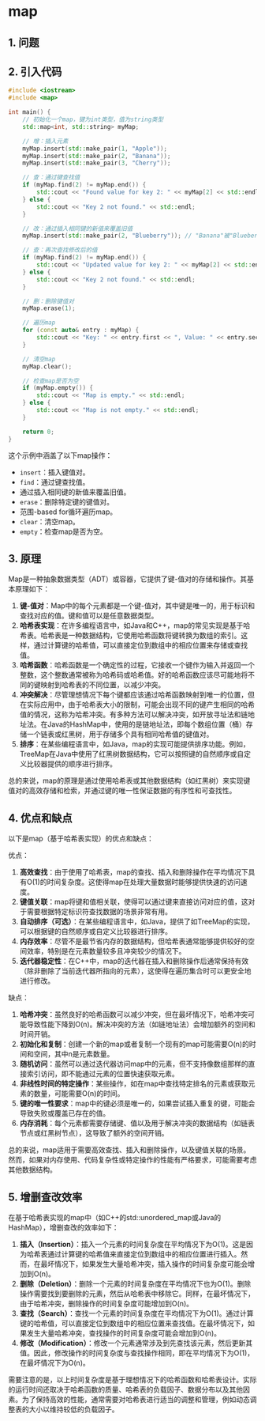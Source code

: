 # map

## 1. 问题

## 2. 引入代码

```c++
#include <iostream>
#include <map>

int main() {
    // 初始化一个map，键为int类型，值为string类型
    std::map<int, std::string> myMap;

    // 增：插入元素
    myMap.insert(std::make_pair(1, "Apple"));
    myMap.insert(std::make_pair(2, "Banana"));
    myMap.insert(std::make_pair(3, "Cherry"));

    // 查：通过键查找值
    if (myMap.find(2) != myMap.end()) {
        std::cout << "Found value for key 2: " << myMap[2] << std::endl;
    } else {
        std::cout << "Key 2 not found." << std::endl;
    }

    // 改：通过插入相同键的新值来覆盖旧值
    myMap.insert(std::make_pair(2, "Blueberry")); // "Banana"被"Blueberry"覆盖

    // 查：再次查找修改后的值
    if (myMap.find(2) != myMap.end()) {
        std::cout << "Updated value for key 2: " << myMap[2] << std::endl;
    } else {
        std::cout << "Key 2 not found." << std::endl;
    }

    // 删：删除键值对
    myMap.erase(1);

    // 遍历map
    for (const auto& entry : myMap) {
        std::cout << "Key: " << entry.first << ", Value: " << entry.second << std::endl;
    }

    // 清空map
    myMap.clear();

    // 检查map是否为空
    if (myMap.empty()) {
        std::cout << "Map is empty." << std::endl;
    } else {
        std::cout << "Map is not empty." << std::endl;
    }

    return 0;
}

```

这个示例中涵盖了以下map操作：

- `insert`：插入键值对。
- `find`：通过键查找值。
- 通过插入相同键的新值来覆盖旧值。
- `erase`：删除特定键的键值对。
- 范围-based for循环遍历map。
- `clear`：清空map。
- `empty`：检查map是否为空。

## 3. 原理

Map是一种抽象数据类型（ADT）或容器，它提供了键-值对的存储和操作。其基本原理如下：

1. **键-值对**：Map中的每个元素都是一个键-值对，其中键是唯一的，用于标识和查找对应的值。键和值可以是任意数据类型。
2. **哈希表实现**：在许多编程语言中，如Java和C++，map的常见实现是基于哈希表。哈希表是一种数据结构，它使用哈希函数将键转换为数组的索引。这样，通过计算键的哈希值，可以直接定位到数组中的相应位置来存储或查找值。
3. **哈希函数**：哈希函数是一个确定性的过程，它接收一个键作为输入并返回一个整数，这个整数通常被称为哈希码或哈希值。好的哈希函数应该尽可能地将不同的键映射到哈希表的不同位置，以减少冲突。
4. **冲突解决**：尽管理想情况下每个键都应该通过哈希函数映射到唯一的位置，但在实际应用中，由于哈希表大小的限制，可能会出现不同的键产生相同的哈希值的情况，这称为哈希冲突。有多种方法可以解决冲突，如开放寻址法和链地址法。在Java的HashMap中，使用的是链地址法，即每个数组位置（桶）存储一个链表或红黑树，用于存储多个具有相同哈希值的键值对。
5. **排序**：在某些编程语言中，如Java，map的实现可能提供排序功能。例如，TreeMap在Java中使用了红黑树数据结构，它可以按照键的自然顺序或自定义比较器提供的顺序进行排序。

总的来说，map的原理是通过使用哈希表或其他数据结构（如红黑树）来实现键值对的高效存储和检索，并通过键的唯一性保证数据的有序性和可查找性。

## 4. 优点和缺点

以下是map（基于哈希表实现）的优点和缺点：

优点：

1. **高效查找**：由于使用了哈希表，map的查找、插入和删除操作在平均情况下具有O(1)的时间复杂度。这使得map在处理大量数据时能够提供快速的访问速度。
2. **键值关联**：map将键和值相关联，使得可以通过键来直接访问对应的值，这对于需要根据特定标识符查找数据的场景非常有用。
3. **自动排序（可选）**：在某些编程语言中，如Java，提供了如TreeMap的实现，可以根据键的自然顺序或自定义比较器进行排序。
4. **内存效率**：尽管不是最节省内存的数据结构，但哈希表通常能够提供较好的空间效率，特别是在元素数量较多且冲突较少的情况下。
5. **迭代器稳定性**：在C++中，map的迭代器在插入和删除操作后通常保持有效（除非删除了当前迭代器所指向的元素），这使得在遍历集合时可以更安全地进行修改。

缺点：

1. **哈希冲突**：虽然良好的哈希函数可以减少冲突，但在最坏情况下，哈希冲突可能导致性能下降到O(n)。解决冲突的方法（如链地址法）会增加额外的空间和时间开销。
2. **初始化和复制**：创建一个新的map或者复制一个现有的map可能需要O(n)的时间和空间，其中n是元素数量。
3. **随机访问**：虽然可以通过迭代器访问map中的元素，但不支持像数组那样的直接索引访问，即不能通过元素的位置快速获取元素。
4. **非线性时间的特定操作**：某些操作，如在map中查找特定排名的元素或获取元素的数量，可能需要O(n)的时间。
5. **键的唯一性要求**：map中的键必须是唯一的，如果尝试插入重复的键，可能会导致失败或覆盖已存在的值。
6. **内存消耗**：每个元素都需要存储键、值以及用于解决冲突的数据结构（如链表节点或红黑树节点），这导致了额外的空间开销。

总的来说，map适用于需要高效查找、插入和删除操作，以及键值关联的场景。然而，如果对内存使用、代码复杂性或特定操作的性能有严格要求，可能需要考虑其他数据结构。

## 5. 增删查改效率

在基于哈希表实现的map中（如C++的std::unordered_map或Java的HashMap），增删查改的效率如下：

1. **插入（Insertion）**：插入一个元素的时间复杂度在平均情况下为O(1)。这是因为哈希表通过计算键的哈希值来直接定位到数组中的相应位置进行插入。然而，在最坏情况下，如果发生大量哈希冲突，插入操作的时间复杂度可能会增加到O(n)。
2. **删除（Deletion）**：删除一个元素的时间复杂度在平均情况下也为O(1)。删除操作需要找到要删除的元素，然后从哈希表中移除它。同样，在最坏情况下，由于哈希冲突，删除操作的时间复杂度可能增加到O(n)。
3. **查找（Search）**：查找一个元素的时间复杂度在平均情况下为O(1)。通过计算键的哈希值，可以直接定位到数组中的相应位置来查找值。在最坏情况下，如果发生大量哈希冲突，查找操作的时间复杂度可能会增加到O(n)。
4. **修改（Modification）**：修改一个元素通常涉及到先查找该元素，然后更新其值。因此，修改操作的时间复杂度与查找操作相同，即在平均情况下为O(1)，在最坏情况下为O(n)。

需要注意的是，以上时间复杂度是基于理想情况下的哈希函数和哈希表设计。实际的运行时间还取决于哈希函数的质量、哈希表的负载因子、数据分布以及其他因素。为了保持高效的性能，通常需要对哈希表进行适当的调整和管理，例如动态调整表的大小以维持较低的负载因子。